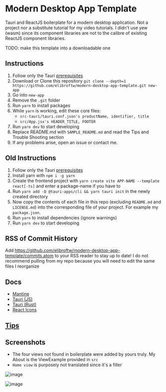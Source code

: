 # Modern Desktop App Template

Tauri and ReactJS boilerplate for a modern desktop application. Not a project nor a substitute tutorial for my video tutorials. I didn't use yew (wasm) since its component libraries are not to the calibre of existing ReactJS component libraries.

TODO: make this template into a downloadable one

## Instructions

1. Follow only the Tauri [prerequisites](https://tauri.studio/docs/getting-started/prerequisites)
2. Download or Clone this repository `git clone --depth=1 https://github.com/elibroftw/modern-desktop-app-template.git new-app`
3. Go into `new-app`
4. Remove the `.git` folder
5. Run `yarn` to install packages
6. While `yarn` is working, edit these core files:
    - `src-tauri/tauri.conf.json's productName, identifier, title`
    - `src/App.jsx's HEADER_TITLE, FOOTER`
8. Run `yarn dev` to start developing
9. Replace README.md with `SAMPLE_README.md` and read the Tips and Trouble Shooting section
10. If any problems arise, open an issue or contact me.


## Old Instructions

1. Follow only the Tauri [prerequisites](https://tauri.studio/docs/getting-started/prerequisites)
2. Install yarn with `npm i -g yarn`
3. Create the frontend project with `yarn create vite APP-NAME --template react[-ts]` and enter a package-name if you have to
4. Run `yarn add -D @tauri-apps/cli && yarn tauri init` in the newly created directory
5. Now copy the contents of each file in this repo (excluding `README.md` and `LICENSE.md`) into the corresponding file of your project. For example my `package.json`. 
6. Run `yarn` to install dependencies (ignore warnings)
7. Run `yarn dev` to start developing


## RSS of Commit History

Add https://github.com/elibroftw/modern-desktop-app-template/commits.atom to your RSS reader to stay up to date!
I do not recommend pulling from my repo because you will need to edit the same files I reorganize

## Docs

- [Mantine](https://mantine.dev/core/anchor/)
- [Tauri (JS)](https://tauri.studio/docs/api/js/)
- [Tauri (Rust)](https://docs.rs/tauri/1.0.0-rc.4/)
- [React Icons](https://react-icons.github.io/react-icons)

## [Tips](/SAMPLE_README.md##tips-and-trouble-shooting)

## Screenshots

- The four views not found in boilerplate were added by yours truly. My About is the ViewExample provided in `src`
- `Home view` is purposely not translated since it's a filler

![image](https://user-images.githubusercontent.com/21298211/160052266-9f9ea8ec-6964-4f76-bccb-2913998e5b23.png)

![image](https://user-images.githubusercontent.com/21298211/160052283-5ee37ed7-be8e-4713-bdb3-2d4279afc36f.png)
